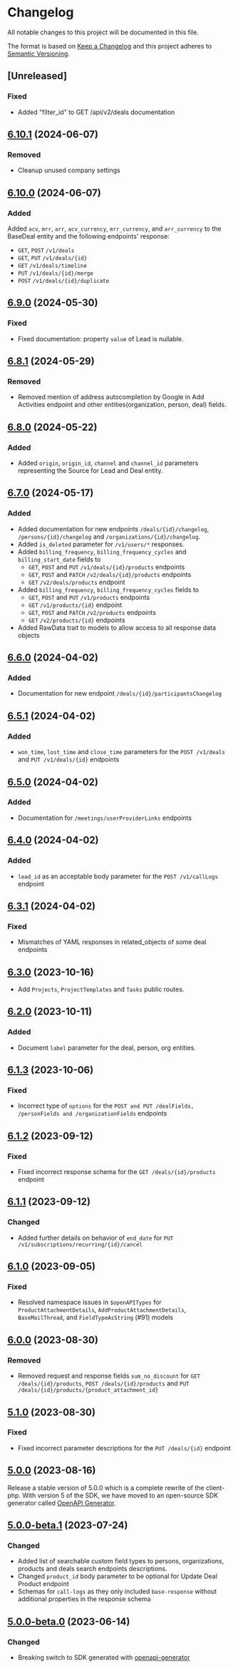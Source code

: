 # Changelog
All notable changes to this project will be documented in this file.

The format is based on [Keep a Changelog](http://keepachangelog.com/en/1.0.0/)
and this project adheres to [Semantic Versioning](http://semver.org/spec/v2.0.0.html).

## [Unreleased]
### Fixed
- Added "filter_id" to GET /api/v2/deals documentation

## [6.10.1](https://github.com/pipedrive/client-php/compare/6.10.0...6.10.1) (2024-06-07)

### Removed
- Cleanup unused company settings

## [6.10.0](https://github.com/pipedrive/client-php/compare/6.9.0...6.10.0) (2024-06-07)

### Added
Added `acv`, `mrr`, `arr`, `acv_currency`, `mrr_currency`, and `arr_currency` to the BaseDeal entity and the following endpoints' response:
- `GET`, `POST` `/v1/deals`
- `GET`, `PUT` `/v1/deals/{id}`
- `GET` `/v1/deals/timeline`
- `PUT` `/v1/deals/{id}/merge`
- `POST` `/v1/deals/{id}/duplicate`

## [6.9.0](https://github.com/pipedrive/client-php/compare/6.8.1...6.9.0) (2024-05-30)

### Fixed
- Fixed documentation: property `value` of Lead is nullable.

## [6.8.1](https://github.com/pipedrive/client-php/compare/6.8.0...6.8.1) (2024-05-29)

### Removed
- Removed mention of address autocompletion by Google in Add Activities endpoint and other entities(organization, person, deal) fields.

## [6.8.0](https://github.com/pipedrive/client-php/compare/6.7.0...6.8.0) (2024-05-22)

### Added
- Added `origin`, `origin_id`, `channel` and `channel_id` parameters representing the Source for Lead and Deal entity.

## [6.7.0](https://github.com/pipedrive/client-php/compare/6.6.0...6.7.0) (2024-05-17)

### Added

- Added documentation for new endpoints `/deals/{id}/changelog`, `/persons/{id}/changelog` and `/organizations/{id}/changelog`.
- Added `is_deleted` parameter for `/v1/users/*` responses.
- Added `billing_frequency`, `billing_frequency_cycles` and `billing_start_date` fields to
  - `GET`, `POST` and `PUT` `/v1/deals/{id}/products` endpoints
  - `GET`, `POST` and `PATCH` `/v2/deals/{id}/products` endpoints
  - `GET` `/v2/deals/products` endpoint
- Added `billing_frequency`, `billing_frequency_cycles` fields to
  - `GET`, `POST` and `PUT` `/v1/products` endpoints
  - `GET` `/v1/products/{id}` endpoint
  - `GET`, `POST` and `PATCH` `/v2/products` endpoints
  - `GET` `/v2/products/{id}` endpoints
- Added RawData trait to models to allow access to all response data objects

## [6.6.0](https://github.com/pipedrive/client-php/compare/6.5.1...6.6.0) (2024-04-02)

### Added
- Documentation for new endpoint `/deals/{id}/participantsChangelog`

## [6.5.1](https://github.com/pipedrive/client-php/compare/6.5.0...6.5.1) (2024-04-02)

### Added
- `won_time`, `lost_time` and `close_time` parameters for the `POST /v1/deals` and `PUT /v1/deals/{id}` endpoints

## [6.5.0](https://github.com/pipedrive/client-php/compare/6.4.0...6.5.0) (2024-04-02)

### Added
- Documentation for `/meetings/userProviderLinks` endpoints

## [6.4.0](https://github.com/pipedrive/client-php/compare/6.3.1...6.4.0) (2024-04-02)

### Added
- `lead_id` as an acceptable body parameter for the `POST /v1/callLogs` endpoint

## [6.3.1](https://github.com/pipedrive/client-php/compare/6.3.0...6.3.1) (2024-04-02)

### Fixed
- Mismatches of YAML responses in related_objects of some deal endpoints

## [6.3.0](https://github.com/pipedrive/client-php/compare/6.2.0...6.3.0) (2023-10-16)

- Add `Projects`, `ProjectTemplates` and `Tasks` public routes.

## [6.2.0](https://github.com/pipedrive/client-php/compare/6.1.3...6.2.0) (2023-10-11)

### Added
- Document `label` parameter for the deal, person, org entities.

## [6.1.3](https://github.com/pipedrive/client-php/compare/6.1.2...6.1.3) (2023-10-06)

### Fixed
- Incorrect type of `options` for the `POST and PUT /dealFields, /personFields and /organizationFields` endpoints

## [6.1.2](https://github.com/pipedrive/client-php/compare/6.1.1...6.1.2) (2023-09-12)

### Fixed
- Fixed incorrect response schema for the `GET /deals/{id}/products` endpoint

## [6.1.1](https://github.com/pipedrive/client-php/compare/6.1.0...6.1.1) (2023-09-12)

### Changed
- Added further details on behavior of `end_date` for `PUT /v1/subscriptions/recurring/{id}/cancel`

## [6.1.0](https://github.com/pipedrive/client-php/compare/6.0.0...6.1.0) (2023-09-05)

### Fixed

- Resolved namespace issues in `$openAPITypes` for `ProductAttachmentDetails`, `AddProductAttachmentDetails`, `BaseMailThread`, and `FieldTypeAsString` (#91) models

## [6.0.0](https://github.com/pipedrive/client-php/compare/5.1.0...6.0.0) (2023-08-30)

### Removed

- Removed request and response fields `sum_no_discount` for `GET /deals/{id}/products`, `POST /deals/{id}/products` and `PUT /deals/{id}/products/{product_attachment_id}`

## [5.1.0](https://github.com/pipedrive/client-php/compare/5.0.0...5.1.0) (2023-08-30)

### Fixed
- Fixed incorrect parameter descriptions for the `PUT /deals/{id}` endpoint

## [5.0.0](https://github.com/pipedrive/client-php/compare/5.0.0-beta.1...5.0.0) (2023-08-16)

Release a stable version of 5.0.0 which is a complete rewrite of the client-php.
With version 5 of the SDK, we have moved to an open-source SDK generator called [OpenAPI Generator](https://openapi-generator.tech/).

## [5.0.0-beta.1](https://github.com/pipedrive/client-php/compare/5.0.0-beta.0...5.0.0-beta.1) (2023-07-24)

### Changed
- Added list of searchable custom field types to persons, organizations, products and deals search endpoints descriptions.
- Changed `product_id` body parameter to be optional for Update Deal Product endpoint
- Schemas for `call-logs` as they only included `base-response` without additional properties in the response schema

## [5.0.0-beta.0](https://github.com/pipedrive/client-php/compare/4.0.10...5.0.0-beta.0) (2023-06-14)

### Changed
- Breaking switch to SDK generated with [openapi-generator](https://openapi-generator.tech/)
